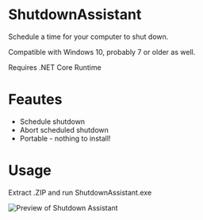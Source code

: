 # ShutdownAssistant

Schedule a time for your computer to shut down.

Compatible with Windows 10, probably 7 or older as well.

Requires .NET Core Runtime

# Feautes
* Schedule shutdown
* Abort scheduled shutdown
* Portable - nothing to install!

# Usage
Extract .ZIP and run ShutdownAssistant.exe

![Preview of Shutdown Assistant](https://i.postimg.cc/C5gvzNkP/Shutdown-Assistant.png)
